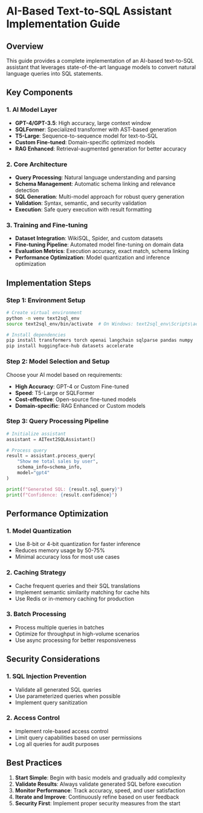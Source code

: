 # AI-Based Text-to-SQL Assistant Implementation Guide

## Overview
This guide provides a complete implementation of an AI-based text-to-SQL assistant that leverages state-of-the-art language models to convert natural language queries into SQL statements.

## Key Components

### 1. AI Model Layer
- **GPT-4/GPT-3.5**: High accuracy, large context window
- **SQLFormer**: Specialized transformer with AST-based generation
- **T5-Large**: Sequence-to-sequence model for text-to-SQL
- **Custom Fine-tuned**: Domain-specific optimized models
- **RAG Enhanced**: Retrieval-augmented generation for better accuracy

### 2. Core Architecture
- **Query Processing**: Natural language understanding and parsing
- **Schema Management**: Automatic schema linking and relevance detection
- **SQL Generation**: Multi-model approach for robust query generation
- **Validation**: Syntax, semantic, and security validation
- **Execution**: Safe query execution with result formatting

### 3. Training and Fine-tuning
- **Dataset Integration**: WikiSQL, Spider, and custom datasets
- **Fine-tuning Pipeline**: Automated model fine-tuning on domain data
- **Evaluation Metrics**: Execution accuracy, exact match, schema linking
- **Performance Optimization**: Model quantization and inference optimization

## Implementation Steps

### Step 1: Environment Setup
```bash
# Create virtual environment
python -m venv text2sql_env
source text2sql_env/bin/activate  # On Windows: text2sql_env\Scripts\activate

# Install dependencies
pip install transformers torch openai langchain sqlparse pandas numpy
pip install huggingface-hub datasets accelerate
```

### Step 2: Model Selection and Setup
Choose your AI model based on requirements:
- **High Accuracy**: GPT-4 or Custom Fine-tuned
- **Speed**: T5-Large or SQLFormer
- **Cost-effective**: Open-source fine-tuned models
- **Domain-specific**: RAG Enhanced or Custom models

### Step 3: Query Processing Pipeline
```python
# Initialize assistant
assistant = AIText2SQLAssistant()

# Process query
result = assistant.process_query(
    "Show me total sales by user",
    schema_info=schema_info,
    model="gpt4"
)

print(f"Generated SQL: {result.sql_query}")
print(f"Confidence: {result.confidence}")
```

## Performance Optimization

### 1. Model Quantization
- Use 8-bit or 4-bit quantization for faster inference
- Reduces memory usage by 50-75%
- Minimal accuracy loss for most use cases

### 2. Caching Strategy
- Cache frequent queries and their SQL translations
- Implement semantic similarity matching for cache hits
- Use Redis or in-memory caching for production

### 3. Batch Processing
- Process multiple queries in batches
- Optimize for throughput in high-volume scenarios
- Use async processing for better responsiveness

## Security Considerations

### 1. SQL Injection Prevention
- Validate all generated SQL queries
- Use parameterized queries when possible
- Implement query sanitization

### 2. Access Control
- Implement role-based access control
- Limit query capabilities based on user permissions
- Log all queries for audit purposes

## Best Practices

1. **Start Simple**: Begin with basic models and gradually add complexity
2. **Validate Results**: Always validate generated SQL before execution
3. **Monitor Performance**: Track accuracy, speed, and user satisfaction
4. **Iterate and Improve**: Continuously refine based on user feedback
5. **Security First**: Implement proper security measures from the start
